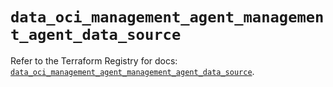 # `data_oci_management_agent_management_agent_data_source`

Refer to the Terraform Registry for docs: [`data_oci_management_agent_management_agent_data_source`](https://registry.terraform.io/providers/oracle/oci/7.19.0/docs/data-sources/management_agent_management_agent_data_source).

